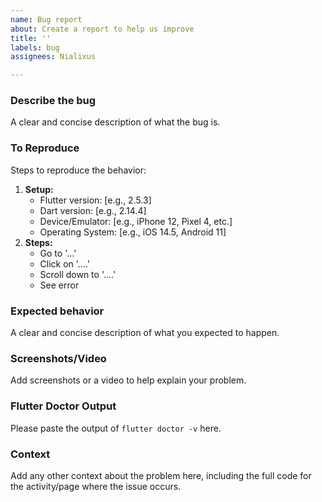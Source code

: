 ```yaml
---
name: Bug report
about: Create a report to help us improve
title: ''
labels: bug
assignees: Nialixus

---
```


### Describe the bug
A clear and concise description of what the bug is.

### To Reproduce
Steps to reproduce the behavior:
1. **Setup:**
   - Flutter version: [e.g., 2.5.3]
   - Dart version: [e.g., 2.14.4]
   - Device/Emulator: [e.g., iPhone 12, Pixel 4, etc.]
   - Operating System: [e.g., iOS 14.5, Android 11]
2. **Steps:**
   - Go to '...'
   - Click on '....'
   - Scroll down to '....'
   - See error

### Expected behavior
A clear and concise description of what you expected to happen.

### Screenshots/Video
Add screenshots or a video to help explain your problem.

### Flutter Doctor Output
Please paste the output of `flutter doctor -v` here.

### Context
Add any other context about the problem here, including the full code for the activity/page where the issue occurs.

